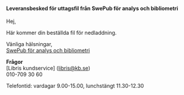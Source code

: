 #### Leveransbesked för uttagsfil från SwePub för analys och bibliometri

Hej,

Här kommer din beställda fil för nedladdning.

Vänliga hälsningar,  
[SwePub för analys och bibliometri](http://spf.libris.kb.se/bibliometriker)  

**Frågor**  
[Libris kundservice] (libris@kb.se)  
010-709 30 60    

Telefontid: vardagar 9.00-15.00, lunchstängt 11.30-12.30  
